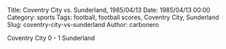 Title: Coventry City vs. Sunderland, 1985/04/13
Date: 1985/04/13 00:00
Category: sports
Tags: football, football scores, Coventry City, Sunderland
Slug: coventry-city-vs-sunderland
Author: carbonero


Coventry City 0 - 1 Sunderland

